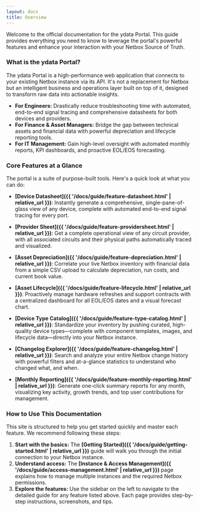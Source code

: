 ```yaml
---
layout: docs
title: Overview
---
```


Welcome to the official documentation for the ydata Portal. This guide provides everything you need to know to leverage the portal's powerful features and enhance your interaction with your Netbox Source of Truth.

### What is the ydata Portal?

The ydata Portal is a high-performance web application that connects to your existing Netbox instance via its API. It's not a replacement for Netbox but an intelligent business and operations layer built on top of it, designed to transform raw data into actionable insights.

*   **For Engineers:** Drastically reduce troubleshooting time with automated, end-to-end signal tracing and comprehensive datasheets for both devices and providers.
*   **For Finance & Asset Managers:** Bridge the gap between technical assets and financial data with powerful depreciation and lifecycle reporting tools.
*   **For IT Management:** Gain high-level oversight with automated monthly reports, KPI dashboards, and proactive EOL/EOS forecasting.

### Core Features at a Glance

The portal is a suite of purpose-built tools. Here's a quick look at what you can do:

*   **[Device Datasheet]({{ '/docs/guide/feature-datasheet.html' | relative_url }})**: Instantly generate a comprehensive, single-pane-of-glass view of any device, complete with automated end-to-end signal tracing for every port.

*   **[Provider Sheet]({{ '/docs/guide/feature-providersheet.html' | relative_url }})**: Get a complete operational view of any circuit provider, with all associated circuits and their physical paths automatically traced and visualized.

*   **[Asset Depreciation]({{ '/docs/guide/feature-depreciation.html' | relative_url }})**: Correlate your live Netbox inventory with financial data from a simple CSV upload to calculate depreciation, run costs, and current book value.

*   **[Asset Lifecycle]({{ '/docs/guide/feature-lifecycle.html' | relative_url }})**: Proactively manage hardware refreshes and support contracts with a centralized dashboard for all EOL/EOS dates and a visual forecast chart.

*   **[Device Type Catalog]({{ '/docs/guide/feature-type-catalog.html' | relative_url }})**: Standardize your inventory by pushing curated, high-quality device types—complete with component templates, images, and lifecycle data—directly into your Netbox instance.

*   **[Changelog Explorer]({{ '/docs/guide/feature-changelog.html' | relative_url }})**: Search and analyze your entire Netbox change history with powerful filters and at-a-glance statistics to understand who changed what, and when.

*   **[Monthly Reporting]({{ '/docs/guide/feature-monthly-reporting.html' | relative_url }})**: Generate one-click summary reports for any month, visualizing key activity, growth trends, and top user contributions for management.

### How to Use This Documentation

This site is structured to help you get started quickly and master each feature. We recommend following these steps:

1.  **Start with the basics:** The **[Getting Started]({{ '/docs/guide/getting-started.html' | relative_url }})** guide will walk you through the initial connection to your Netbox instance.
2.  **Understand access:** The **[Instance & Access Management]({{ '/docs/guide/access-management.html' | relative_url }})** page explains how to manage multiple instances and the required Netbox permissions.
3.  **Explore the features:** Use the sidebar on the left to navigate to the detailed guide for any feature listed above. Each page provides step-by-step instructions, screenshots, and tips.
